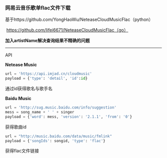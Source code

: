 ### 网易云音乐歌单flac文件下载

基于https://github.com/YongHaoWu/NeteaseCloudMusicFlac（python）

​	https://github.com/lifei6671/NeteaseCloudMusicFlac（go）



**加入artistName解决查询结果不精确的问题**



---



API

**Netease Music**

```python
url = 'https://api.imjad.cn/cloudmusic'
payload = {'type': 'detail', 'id':id}
```

通过id获得歌名与歌手名

**Baidu Music**

```python
url = 'http://sug.music.baidu.com/info/suggestion'
mess = song_name + ' ' + singer
payload = {'word': mess, 'version': '2.1.1', 'from': '0'}
```

获得歌曲id

```python
url = "http://music.baidu.com/data/music/fmlink"
payload = {'songIds': songid, 'type': 'flac'}
```

获得flac文件链接
